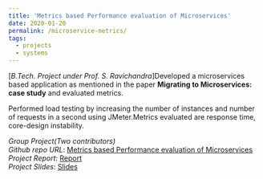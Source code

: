 ```yaml
---
title: 'Metrics based Performance evaluation of Microservices'
date: 2020-01-20
permalink: /microservice-metrics/
tags:
  - projects
  - systems
---
```


[*B.Tech. Project under Prof. S. Ravichandra*]Developed a microservices based application as mentioned in the paper **Migrating to Microservices: case study** and evaluated metrics.

Performed load testing by increasing the number of instances and number of requests in a second using JMeter.Metrics evaluated are response time, core-design instability.


*Group Project(Two contributors)*  
*Github repo URL*: [Metrics based Performance evaluation of Microservices](https://github.com/Nanirudh/RetailVehicleApp)  
*Project Report*: [Report](https://docs.google.com/document/d/1geP15l6dKgxWXR2cEb5C0TbJ2YCbYBK7q9XUqczRUq0/edit?usp=share_link)  
*Project Slides*: [Slides](https://docs.google.com/presentation/d/121gwDl5yXpnVBJcIspJAX79wOfri1OTUGb4t3SbR2EI/edit?usp=share_link)  

